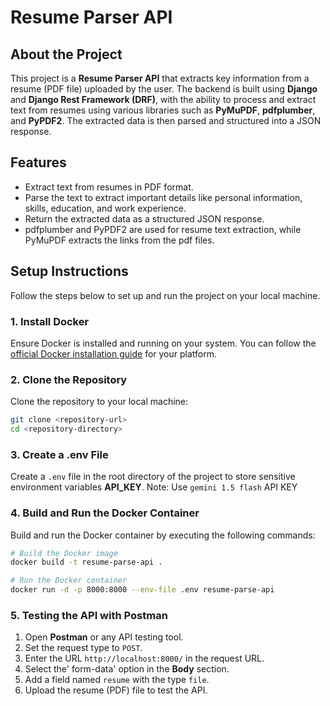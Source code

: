 # Resume Parser API

## About the Project

This project is a **Resume Parser API** that extracts key information from a resume (PDF file) uploaded by the user. The backend is built using **Django** and **Django Rest Framework (DRF)**, with the ability to process and extract text from resumes using various libraries such as **PyMuPDF**, **pdfplumber**, and **PyPDF2**. The extracted data is then parsed and structured into a JSON response.

## Features

- Extract text from resumes in PDF format.
- Parse the text to extract important details like personal information, skills, education, and work experience.
- Return the extracted data as a structured JSON response.
- pdfplumber and PyPDF2 are used for resume text extraction, while PyMuPDF extracts the links from the pdf files.

## Setup Instructions

Follow the steps below to set up and run the project on your local machine.

### 1. **Install Docker**

Ensure Docker is installed and running on your system. You can follow the [official Docker installation guide](https://docs.docker.com/get-docker/) for your platform.

### 2. **Clone the Repository**

Clone the repository to your local machine:

```bash
git clone <repository-url>
cd <repository-directory>
```

### 3. **Create a .env File**

Create a `.env` file in the root directory of the project to store sensitive environment variables **API_KEY**.
Note: Use `gemini 1.5 flash` API KEY

### 4. **Build and Run the Docker Container**

Build and run the Docker container by executing the following commands:

```bash
# Build the Docker image
docker build -t resume-parse-api .

# Run the Docker container
docker run -d -p 8000:8000 --env-file .env resume-parse-api
```

### 5. **Testing the API with Postman**

1. Open **Postman** or any API testing tool.
2. Set the request type to `POST`.
3. Enter the URL `http://localhost:8000/` in the request URL.
4. Select the' form-data' option in the **Body** section.
5. Add a field named `resume` with the type `file`.
6. Upload the resume (PDF) file to test the API.

